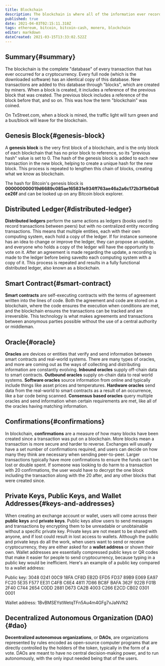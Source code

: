 ```yaml
---
title: Blockchain
description: The blockchain is where all of the information ever recorded for a specific cryptocurrency is stored.
published: true
date: 2021-04-03T02:15:11.318Z
tags: ethereum, bitcoin, bitcoin-cash, monero, blockchain
editor: markdown
dateCreated: 2021-03-15T13:33:02.522Z
---
```


## Summary{#summary}

The blockchain is the complete "database" of every transaction that has ever occurred for a cryptocurrency. Every full node (which is the downloaded software) has an identical copy of this database. New transactions are added to this database through "blocks", which are created by miners. When a block is created, it includes a reference of the previous block that was created. The previous block includes a reference of the block before that, and so on. This was how the term "blockchain" was coined.

On TxStreet.com, when a block is mined, the traffic light will turn green and a bus/block will leave for the blockchain.

## Genesis Block{#genesis-block}

A **genesis block** is the very first block of a blockchain, and is the only block of each blockchain that has no prior block to reference, so its "previous hash" value is set to 0. The hash of the genesis block is added to each new transaction in the new block, helping to create a unique hash for the new block. This process is repeated to lengthen this chain of blocks, creating what we know as blockchain.

The hash for Bitcoin's genesis block is **000000000019d6689c085ae165831e934ff763ae46a2a6c172b3f1b60a8ce26f** and can be looked up on any Bitcoin block explorer.

## Distributed Ledger{#distributed-ledger}

**Distributed ledgers** perform the same actions as ledgers (books used to record transactions between peers) but with no centralized entity recording transactions. This means that multiple entities, each with their own computing system, each hold a copy of the ledger. If for instance someone has an idea to change or improve the ledger, they can propose an update, and everyone who holds a copy of the ledger will have the opportunity to vote on it. After an agreement is made regarding the update, a recording is made to the ledger before being savedto each computing system with a copy of it. This process is repeated and results in a fully functional distributed ledger, also known as a blockchain. 

## Smart Contract{#smart-contract}

**Smart contracts** are self-executing contracts with the terms of agreement written into the lines of code. Both the agreement and code are stored on a blockchain, where the code ensures the execution when conditions are met, and the blockchain ensures the transactions can be tracked and are irreversible. This technology is what makes agreements and transactions between anonymous parties possible without the use of a central authority or middleman. 

## Oracle{#oracle}

**Oracles** are devices or entities that verify and send information between smart contracts and real-world systems. There are many types of oracles, and more are coming out as the ways of collecting and distributing information are constantly evolving. **Inbound oracles** supply off-chain data to smart contracts. **Outbound oracles** supply on-chain data to real world systems. **Software oracles** source information from online and typically include things like asset prices and temperatures. **Hardware oracles** send data from the real-world to smart contracts as a result of an occurrence, like a bar code being scanned. **Consensus based oracles** query multiple oracles and send information when certain requirements are met, like all of the oracles having matching information.

## Confirmations{#confirmations}

In blockchain, **confirmations** are a measure of how many blocks have been created since a transaction was put on a blockchain. More blocks mean a transaction is more secure and harder to reverse. Exchanges will usually have a set number of confirmations required, and users can decide on how many they think are necessary when sending peer-to-peer. Larger transactions typically have more confirmations to ensure the funds can't be lost or double spent. If someone was looking to do harm to a transaction with 20 confirmations, the user would have to decrypt the one block including the transaction along with the 20 after, and any other blocks that were created since.

## Private Keys, Public Keys, and Wallet Addresses{#keys-and-addresses}

When creating an exchange account or wallet, users will come across their **public keys** and **private keys**. Public keys allow users to send messages and transactions by encrypting them to be unreadable or unobtainable without a specific private key. Private keys are not meant to be shared with anyone, and if lost could result in lost access to wallets. Although the public and private keys do all the work, when users want to send or receive cryptocurrency, they are either asked for a **wallet address** or shown their own. Wallet addresses are essentially compressed public keys or QR codes that make it easier for people to send cryptocurrency, because typing in a public key would be inefficient. Here's an example of a public key compared to a wallet address: 

Public key: 3048 0241 00C9 18FA CF8D EB2D EFD5 FD37 89B9 E069 EA97 FC20 5E35 F577 EE31 C4FB C6E4 4811 7D86 BC8F BAFA 362F 922B F01B 2F40 C744 2654 C0DD 2881 D673 CA2B 4003 C266 E2CD CB02 0301 0001

Wallet address: 1BvBMSEYstWetqTFn5Au4m4GFg7xJaNVN2



## Decentralized Autonomous Organization (DAO){#dao}

**Decentralized autonomous organizations**, or **DAOs**, are organizations represented by rules encoded as open-source computer programs that are directly controlled by the holders of the token, typically in the form of a vote. DAOs are meant to have no central decision-making power, and to run autonomously, with the only input needed being that of the users.
